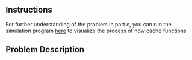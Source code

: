 ## Instructions ##

For further understanding of the problem in part c, you can run the simulation program <a href="https://www.scss.tcd.ie/Jeremy.Jones/VivioJS/caches/cache.htm">here<a /> to visualize the process of how cache functions
## Problem Description ##

